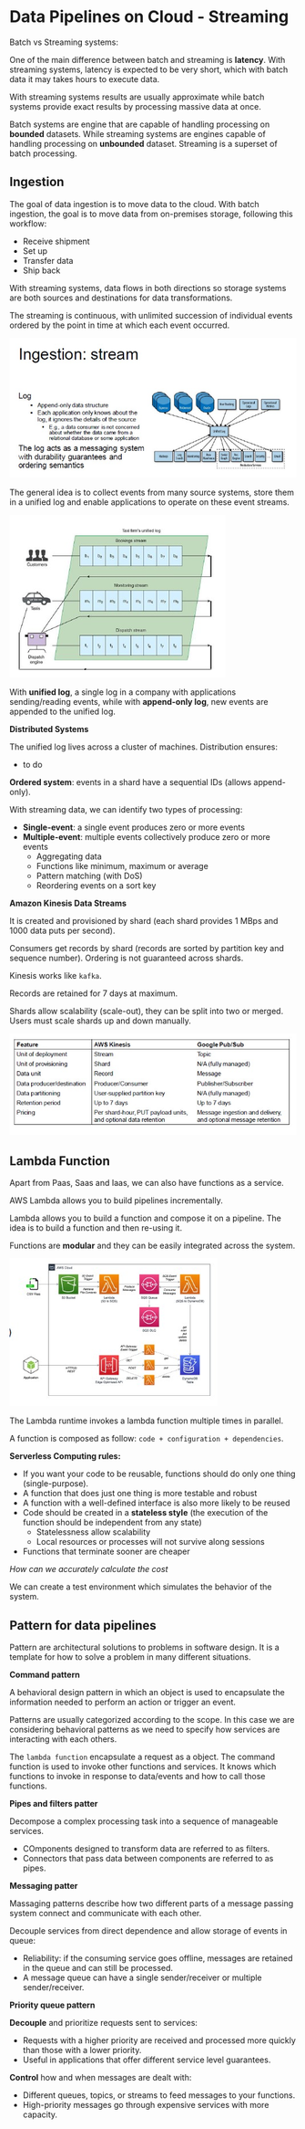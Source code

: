 # Data Pipelines on Cloud - Streaming

Batch vs Streaming systems:

One of the main difference between batch and streaming is **latency**. With streaming systems, latency is expected to be very short, which with batch data it may takes hours to execute data.

With streaming systems results are usually approximate while batch systems provide exact results by processing massive data at once.

Batch systems are engine that are capable of handling processing on **bounded** datasets.
While streaming systems are engines capable of handling processing on **unbounded** dataset.
Streaming is a superset of batch processing.

## Ingestion

The goal of data ingestion is to move data to the cloud.
With batch ingestion, the goal is to move data from on-premises storage, following this workflow:

- Receive shipment
- Set up
- Transfer data
- Ship back

With streaming systems, data flows in both directions so storage systems are both sources and destinations for data transformations.

The streaming is continuous, with unlimited succession of individual events ordered by the point in time at which each event occurred.

![](log.jpg)

The general idea is to collect events from many source systems, store them in a unified log and enable applications to operate on these event streams.

![](unified.jpg)

With **unified log**, a single log in a company with applications sending/reading events, while with **append-only log**, new events are appended to the unified log.

**Distributed Systems**

The unified log lives across a cluster of machines.
Distribution ensures:

- to do

**Ordered system**: events in a shard have a sequential IDs (allows append-only).

With streaming data, we can identify two types of processing:

- **Single-event**: a single event produces zero or more events
- **Multiple-event**: multiple events collectively produce zero or more events
    - Aggregating data
    - Functions like minimum, maximum or average
    - Pattern matching (with DoS)
    - Reordering events on a sort key

**Amazon Kinesis Data Streams**

It is created and provisioned by shard (each shard provides 1 MBps and 1000 data puts per second).

Consumers get records by shard (records are sorted by partition key and sequence number). Ordering is not guaranteed across shards.

Kinesis works like `kafka`.

Records are retained for 7 days at maximum.

Shards allow scalability (scale-out), they can be split into two or merged.
Users must scale shards up and down manually.

![](shard.jpg)

## Lambda Function

Apart from Paas, Saas and Iaas, we can also have functions as a service.

AWS Lambda allows you to build pipelines incrementally.

Lambda allows you to build a function and compose it on a pipeline. The idea is to build a function and then re-using it.

Functions are **modular** and they can be easily integrated across the system. 

![](lambda.jpg)

The Lambda runtime invokes a lambda function multiple times in parallel. 

A function is composed as follow: `code + configuration + dependencies`.

**Serverless Computing rules:**

- If you want your code to be reusable, functions should do only one thing (single-purpose).
- A function that does just one thing is more testable and robust
- A function with a well-defined interface is also more likely to be reused
- Code should be created in a **stateless style** (the execution of the function should be independent from any state)
    - Statelessness allow scalability
    - Local resources or processes will not survive along sessions
- Functions that terminate sooner are cheaper

*How can we accurately calculate the cost*

We can create a test environment which simulates the behavior of the system.

## Pattern for data pipelines

Pattern are architectural solutions to problems in software design. It is a template for how to solve a problem in many different situations.

**Command pattern**

A behavioral design pattern in which an object is used to encapsulate the information needed to perform an action or trigger an event.

Patterns are usually categorized according to the scope. In this case we are considering behavioral patterns as we need to specify how services are interacting with each others.

The `lambda function` encapsulate a request as a object. The command function is used to invoke other functions and services. It knows which functions to invoke in response to data/events and how to call those functions.

**Pipes and filters patter**

Decompose a complex processing task into a sequence of manageable services.

- COmponents designed to transform data are referred to as filters.
- Connectors that pass data between components are referred to as pipes.

**Messaging patter**

Massaging patterns describe how two different parts of a message passing system connect and communicate with each other.

Decouple services from direct dependence and allow storage of events in queue:

- Reliability: if the consuming service goes offline, messages are retained in the queue and can still be processed.
- A message queue can have a single sender/receiver or multiple sender/receiver.

**Priority queue pattern**

**Decouple** and prioritize requests sent to services:

- Requests with a higher priority are received and processed more quickly than those with a lower priority.
- Useful in applications that offer different service level guarantees.

**Control** how and when messages are dealt with:

- Different queues, topics, or streams to feed messages to your functions.
- High-priority messages go through expensive services with more capacity.